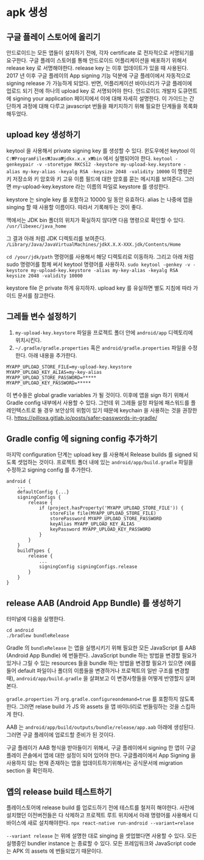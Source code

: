 # apk 생성

## 구글 플레이 스토어에 올리기

안드로이드는 모든 앱들이 설치하기 전에, 각자 certificate 로 전자적으로 서명되기를 요구한다.
구글 플레이 스토어를 통해 안드로이드 어플리케이션을 배포하기 위해서 release key 로 서명해야한다. 
release key 는 이후 업데이트가 있을 때 사용된다.
2017 년 이후 구글 플레이의 App signing 기능 덕분에 구글 플레이에서 자동적으로 signing release 가 가능하게 되었다. 
반면, 어플리케이션 바이너리가 구글 플레이에 업로드 되기 전에 하나의 upload key 로 서명되어야 한다. 
안드로이드 개발자 도큐먼트에 signing your application 페이지에서 이에 대해 자세히 설명한다. 
이 가이드는 간단하게 과정에 대해 다루고 javascript 번들을 패키지하기 위해 필요한 단계들을 목록화 해두었다.

## upload key 생성하기

keytool 을 사용해서 private signing key 를 생성할 수 있다. 윈도우에선 keytool 이 `C:₩ProgramFiles₩Java₩jdkx.x.x_x₩bin` 에서 실행되어야 한다. 
`keytool -genkeypair -v -storetype RKCS12 -keystore my-upload-key.keystore -alias my-key-alias -keyalg RSA -keysize 2048 -validity 10000`
이 명령은 키 저장소와 키 암호와 키 고유 이름 필드에 대한 암호를 묻는 메시지를 보여준다.
그러면 my-upload-key.keystore 라는 이름의 파일로 keystore 를 생성한다.

keystore 는 single key 를 포함하고 10000 일 동안 유효하다. alias 는 나중에 앱을 singing 할 때 사용할 이름이다. 
따라서 기록해두는 것이 좋다.

맥에서는 JDK bin 폴더의 위치가 확실하지 않다면 다음 명령으로 확인할 수 있다.
`/usr/libexec/java_home`

그 결과 아래 처럼 JDK 디렉토리를 보여준다. 
`/Library/Java/JavaVirtualMachines/jdkX.X.X-XXX.jdk/Contents/Home`

`cd /your/jdk/path` 명령어를 사용해서 해당 디렉토리로 이동하자. 그리고 아래 처럼 sudo 명령어를 함께 써서 keytool 명령어를 사용하자.
`sudo keytool -genkey -v -keystore my-upload-key.keystore -alias my-key-alias -keyalg RSA keysize 2048 -validity 10000`

keystore file 은 private 하게 유지하자. upload key 를 유실하면 별도 지침에 따라 가이드 문서를 참고한다.

## 그레들 변수 설정하기

1. `my-upload-key.keystore` 파일을 프로젝트 폴더 안에 `android/app` 디렉토리에 위치시킨다.
2. `~/.gradle/gradle.properties` 혹은 `android/gradle.properties` 파일을 수정한다. 아래 내용을 추가한다. 

```
MYAPP_UPLOAD_STORE_FILE=my-upload-key.keystore
MYAPP_UPLOAD_KEY_ALIAS=my-key-alias
MYAPP_UPLOAD_STORE_PASSWORD=*****
MYAPP_UPLOAD_KEY_PASSWORD=*****
```

이 변수들은 global gradle variables 가 될 것이다. 
이후에 앱을 sign 하기 위해서 Gradle config 내부에서 사용할 수 있다.
그런데 위 그레들 설정 파일에 패스워드를 플레인텍스트로 둘 경우 보안상의 위험이 있기 때문에 keychain 을 사용하는 것을 권장한다. https://pilloxa.gitlab.io/posts/safer-passwords-in-gradle/

## Gradle config 에 signing config 추가하기
마지막 configuration 단계는 
upload key 를 사용해서 Release builds 를 signed 되도록 셋업하는 것이다.
프로젝트 폴더 내에 있는 `android/app/build.gradle` 파일을 수정하고 signing config 를 추가한다.
```
android {
	...
	defaultConfig {...}
	signingConfigs {
		release {
			if (project.hasProperty('MYAPP_UPLOAD_STORE_FILE')) {
				storeFile file(MYAPP_UPLOAD_STORE_FILE)
				storePassword MYAPP_UPLOAD_STORE_PASSWORD
				keyAlias MYAPP_UPLOAD_KEY_ALIAS
				keyPassword MYAPP_UPLOAD_KEY_PASSWORD
			}
		}
	}
	buildTypes {
		release {
			...
			signingConfig signingConfigs.release
		}
	}
}
```

## release AAB (Android App Bundle) 를 생성하기

터미널에 다음을 실행한다.
```
cd android
./bradlew bundleRelease
```

Gradle 의 `bundleRelease` 는 앱을 실행시키기 위해 필요한 모든 JavaScript 를 AAB (Android App Bundle) 에 번들한다. JavaScript bundle 하는 방법을 변경할 필요가 있거나 그릴 수 있는 resources 들을 bundle 하는 방법을 변경할 필요가 있으면 (예를 들어 default 파일이나 폴더의 이름들을 변경하거나 프로젝트의 일반 구조를 변경할 때), `android/app/build.gradle` 을 살펴보고 이 변경사항들을 어떻게 반영할지 살펴본다. 

`gradle.properties` 가 `org.gradle.configureondemand=true` 를 포함하지 않도록 한다. 그러면 relase build 가 JS 와 assets 을 앱 바이너리로 번들링하는 것을 스킵하게 한다.

AAB 는 `android/app/build/outputs/bundle/release/app.aab` 아래에 생성된다. 
그러면 구글 플레이에 업로드할 준비가 된 것이다.

구글 플레이가 AAB 형식을 받아들이기 위해서, 구글 플레이에서 signing 한 앱이 구글 플레이 콘솔에서 앱에 대한 설정이 되어 있어야 한다. 구글플레이에서 App Signing 을 사용하지 않는 현재 존재하는 앱을 업데이트하기위해서는 공식문서에 migration section 을 확인하자. 

## 앱의 release build 테스트하기

플레이스토어에 release build 를 업로드하기 전에 테스트를 철저히 해야한다. 
사전에 설치했던 이전버전들은 다 삭제하고 프로젝트 루트 위치에서 아래 명령어를 사용해서 디바이스에 새로 설치해야한다.
`npx react-native run-android --variant=relase`

`--variant release` 는 위에 설명한 대로 singing 을 셋업했다면 사용할 수 있다.
모든 실행중인 bundler instance 는 종료할 수 있다. 모든 프레임워크와 JavaScript code 는 APK 의 assets 에 번들되었기 때문이다. 



<!--stackedit_data:
eyJoaXN0b3J5IjpbLTYxNDg0MjkzOCwtMTg3NDc3MjIyOSwzND
Q0MTk5NDUsLTUyODE5MzYzOCwtMTM3NzcyODQzNywtMTMwMTEy
NzMyN119
-->